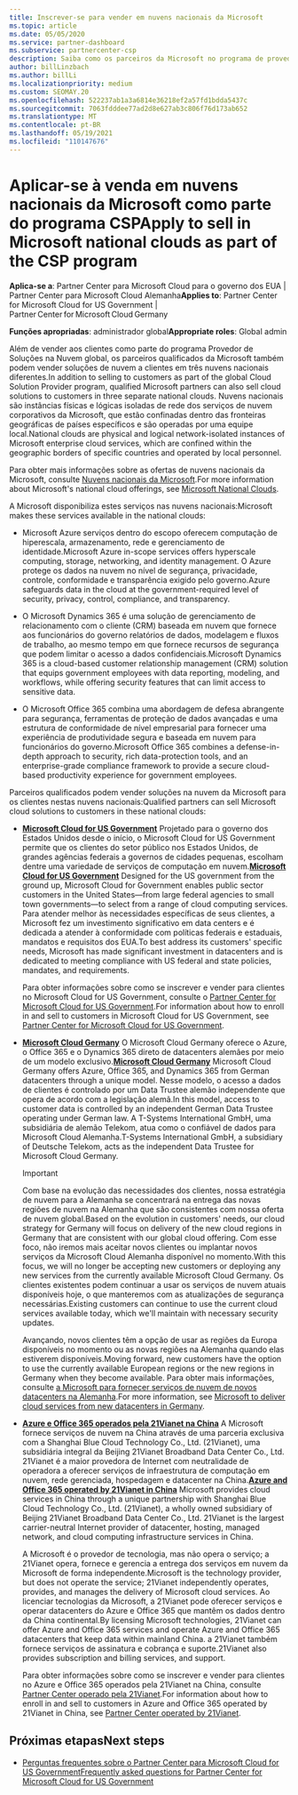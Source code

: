 ```yaml
---
title: Inscrever-se para vender em nuvens nacionais da Microsoft
ms.topic: article
ms.date: 05/05/2020
ms.service: partner-dashboard
ms.subservice: partnercenter-csp
description: Saiba como os parceiros da Microsoft no programa de provedor de soluções de nuvem podem vender para clientes registrados em nuvens nacionais com suporte.
author: billLinzbach
ms.author: billLi
ms.localizationpriority: medium
ms.custom: SEOMAY.20
ms.openlocfilehash: 522237ab1a3a6814e36218ef2a57fd1bdda5437c
ms.sourcegitcommit: 7063fdddee77ad2d8e627ab3c806f76d173ab652
ms.translationtype: MT
ms.contentlocale: pt-BR
ms.lasthandoff: 05/19/2021
ms.locfileid: "110147676"
---
```

# <a name="apply-to-sell-in-microsoft-national-clouds-as-part-of-the-csp-program"></a><span data-ttu-id="ca62c-103">Aplicar-se à venda em nuvens nacionais da Microsoft como parte do programa CSP</span><span class="sxs-lookup"><span data-stu-id="ca62c-103">Apply to sell in Microsoft national clouds as part of the CSP program</span></span>

<span data-ttu-id="ca62c-104">**Aplica-se a**: Partner Center para Microsoft Cloud para o governo dos EUA | Partner Center para Microsoft Cloud Alemanha</span><span class="sxs-lookup"><span data-stu-id="ca62c-104">**Applies to**: Partner Center for Microsoft Cloud for US Government | Partner Center for Microsoft Cloud Germany</span></span>

<span data-ttu-id="ca62c-105">**Funções apropriadas**: administrador global</span><span class="sxs-lookup"><span data-stu-id="ca62c-105">**Appropriate roles**: Global admin</span></span>

<span data-ttu-id="ca62c-106">Além de vender aos clientes como parte do programa Provedor de Soluções na Nuvem global, os parceiros qualificados da Microsoft também podem vender soluções de nuvem a clientes em três nuvens nacionais diferentes.</span><span class="sxs-lookup"><span data-stu-id="ca62c-106">In addition to selling to customers as part of the global Cloud Solution Provider program, qualified Microsoft partners can also sell cloud solutions to customers in three separate national clouds.</span></span> <span data-ttu-id="ca62c-107">Nuvens nacionais são instâncias físicas e lógicas isoladas de rede dos serviços de nuvem corporativos da Microsoft, que estão confinadas dentro das fronteiras geográficas de países específicos e são operadas por uma equipe local.</span><span class="sxs-lookup"><span data-stu-id="ca62c-107">National clouds are physical and logical network-isolated instances of Microsoft enterprise cloud services, which are confined within the geographic borders of specific countries and operated by local personnel.</span></span>

<span data-ttu-id="ca62c-108">Para obter mais informações sobre as ofertas de nuvens nacionais da Microsoft, consulte [Nuvens nacionais da Microsoft](https://www.microsoft.com/trustcenter/cloudservices/nationalcloud).</span><span class="sxs-lookup"><span data-stu-id="ca62c-108">For more information about Microsoft's national cloud offerings, see [Microsoft National Clouds](https://www.microsoft.com/trustcenter/cloudservices/nationalcloud).</span></span>

<span data-ttu-id="ca62c-109">A Microsoft disponibiliza estes serviços nas nuvens nacionais:</span><span class="sxs-lookup"><span data-stu-id="ca62c-109">Microsoft makes these services available in the national clouds:</span></span>

-   <span data-ttu-id="ca62c-110">Microsoft Azure serviços dentro do escopo oferecem computação de hiperescala, armazenamento, rede e gerenciamento de identidade.</span><span class="sxs-lookup"><span data-stu-id="ca62c-110">Microsoft Azure in-scope services offers hyperscale computing, storage, networking, and identity management.</span></span> <span data-ttu-id="ca62c-111">O Azure protege os dados na nuvem no nível de segurança, privacidade, controle, conformidade e transparência exigido pelo governo.</span><span class="sxs-lookup"><span data-stu-id="ca62c-111">Azure safeguards data in the cloud at the government-required level of security, privacy, control, compliance, and transparency.</span></span>

-   <span data-ttu-id="ca62c-112">O Microsoft Dynamics 365 é uma solução de gerenciamento de relacionamento com o cliente (CRM) baseada em nuvem que fornece aos funcionários do governo relatórios de dados, modelagem e fluxos de trabalho, ao mesmo tempo em que fornece recursos de segurança que podem limitar o acesso a dados confidenciais.</span><span class="sxs-lookup"><span data-stu-id="ca62c-112">Microsoft Dynamics 365 is a cloud-based customer relationship management (CRM) solution that equips government employees with data reporting, modeling, and workflows, while offering security features that can limit access to sensitive data.</span></span>

-   <span data-ttu-id="ca62c-113">O Microsoft Office 365 combina uma abordagem de defesa abrangente para segurança, ferramentas de proteção de dados avançadas e uma estrutura de conformidade de nível empresarial para fornecer uma experiência de produtividade segura e baseada em nuvem para funcionários do governo.</span><span class="sxs-lookup"><span data-stu-id="ca62c-113">Microsoft Office 365 combines a defense-in-depth approach to security, rich data-protection tools, and an enterprise-grade compliance framework to provide a secure cloud-based productivity experience for government employees.</span></span>

<span data-ttu-id="ca62c-114">Parceiros qualificados podem vender soluções na nuvem da Microsoft para os clientes nestas nuvens nacionais:</span><span class="sxs-lookup"><span data-stu-id="ca62c-114">Qualified partners can sell Microsoft cloud solutions to customers in these national clouds:</span></span>

-   <span data-ttu-id="ca62c-115">[**Microsoft Cloud for US Government**](https://www.microsoft.com/trustcenter/cloudservices/nationalcloud#Microsoft_Cloud_for_US) Projetado para o governo dos Estados Unidos desde o início, o Microsoft Cloud for US Government permite que os clientes do setor público nos Estados Unidos, de grandes agências federais a governos de cidades pequenas, escolham dentre uma variedade de serviços de computação em nuvem.</span><span class="sxs-lookup"><span data-stu-id="ca62c-115">[**Microsoft Cloud for US Government**](https://www.microsoft.com/trustcenter/cloudservices/nationalcloud#Microsoft_Cloud_for_US) Designed for the US government from the ground up, Microsoft Cloud for Government enables public sector customers in the United States—from large federal agencies to small town governments—to select from a range of cloud computing services.</span></span> <span data-ttu-id="ca62c-116">Para atender melhor às necessidades específicas de seus clientes, a Microsoft fez um investimento significativo em data centers e é dedicada a atender à conformidade com políticas federais e estaduais, mandatos e requisitos dos EUA.</span><span class="sxs-lookup"><span data-stu-id="ca62c-116">To best address its customers' specific needs, Microsoft has made significant investment in datacenters and is dedicated to meeting compliance with US federal and state policies, mandates, and requirements.</span></span> 

    <span data-ttu-id="ca62c-117">Para obter informações sobre como se inscrever e vender para clientes no Microsoft Cloud for US Government, consulte o [Partner Center for Microsoft Cloud for US Government](partner-center-for-microsoft-us-govt-cloud.md).</span><span class="sxs-lookup"><span data-stu-id="ca62c-117">For information about how to enroll in and sell to customers in Microsoft Cloud for US Government, see [Partner Center for Microsoft Cloud for US Government](partner-center-for-microsoft-us-govt-cloud.md).</span></span>

-   <span data-ttu-id="ca62c-118">[**Microsoft Cloud Germany**](https://www.microsoft.com/trustcenter/cloudservices/nationalcloud#Microsoft_Cloud_Germany) O Microsoft Cloud Germany oferece o Azure, o Office 365 e o Dynamics 365 direto de datacenters alemães por meio de um modelo exclusivo.</span><span class="sxs-lookup"><span data-stu-id="ca62c-118">[**Microsoft Cloud Germany**](https://www.microsoft.com/trustcenter/cloudservices/nationalcloud#Microsoft_Cloud_Germany) Microsoft Cloud Germany offers Azure, Office 365, and Dynamics 365 from German datacenters through a unique model.</span></span> <span data-ttu-id="ca62c-119">Nesse modelo, o acesso a dados de clientes é controlado por um Data Trustee alemão independente que opera de acordo com a legislação alemã.</span><span class="sxs-lookup"><span data-stu-id="ca62c-119">In this model, access to customer data is controlled by an independent German Data Trustee operating under German law.</span></span> <span data-ttu-id="ca62c-120">A T-Systems International GmbH, uma subsidiária de alemão Telekom, atua como o confiável de dados para Microsoft Cloud Alemanha.</span><span class="sxs-lookup"><span data-stu-id="ca62c-120">T-Systems International GmbH, a subsidiary of Deutsche Telekom, acts as the independent Data Trustee for Microsoft Cloud Germany.</span></span>

    > [!IMPORTANT]  
    > <span data-ttu-id="ca62c-121">Com base na evolução das necessidades dos clientes, nossa estratégia de nuvem para a Alemanha se concentrará na entrega das novas regiões de nuvem na Alemanha que são consistentes com nossa oferta de nuvem global.</span><span class="sxs-lookup"><span data-stu-id="ca62c-121">Based on the evolution in customers' needs, our cloud strategy for Germany will focus on delivery of the new cloud regions in Germany that are consistent with our global cloud offering.</span></span> <span data-ttu-id="ca62c-122">Com esse foco, não iremos mais aceitar novos clientes ou implantar novos serviços da Microsoft Cloud Alemanha disponível no momento.</span><span class="sxs-lookup"><span data-stu-id="ca62c-122">With this focus, we will no longer be accepting new customers or deploying any new services from the currently available Microsoft Cloud Germany.</span></span> <span data-ttu-id="ca62c-123">Os clientes existentes podem continuar a usar os serviços de nuvem atuais disponíveis hoje, o que manteremos com as atualizações de segurança necessárias.</span><span class="sxs-lookup"><span data-stu-id="ca62c-123">Existing customers can continue to use the current cloud services available today, which we'll maintain with necessary security updates.</span></span>
    >  
    > <span data-ttu-id="ca62c-124">Avançando, novos clientes têm a opção de usar as regiões da Europa disponíveis no momento ou as novas regiões na Alemanha quando elas estiverem disponíveis.</span><span class="sxs-lookup"><span data-stu-id="ca62c-124">Moving forward, new customers have the option to use the currently available European regions or the new regions in Germany when they become available.</span></span> <span data-ttu-id="ca62c-125">Para obter mais informações, consulte [a Microsoft para fornecer serviços de nuvem de novos datacenters na Alemanha](https://news.microsoft.com/europe/2018/08/31/microsoft-to-deliver-cloud-services-from-new-datacentres-in-germany-in-2019-to-meet-evolving-customer-needs/).</span><span class="sxs-lookup"><span data-stu-id="ca62c-125">For more information, see [Microsoft to deliver cloud services from new datacenters in Germany](https://news.microsoft.com/europe/2018/08/31/microsoft-to-deliver-cloud-services-from-new-datacentres-in-germany-in-2019-to-meet-evolving-customer-needs/).</span></span>

    
-   <span data-ttu-id="ca62c-126">[**Azure e Office 365 operados pela 21Vianet na China**](https://www.microsoft.com/trustcenter/cloudservices/nationalcloud#Microsoft_Cloud_for_China) A Microsoft fornece serviços de nuvem na China através de uma parceria exclusiva com a Shanghai Blue Cloud Technology Co., Ltd. (21Vianet), uma subsidiária integral da Beijing 21Vianet Broadband Data Center Co., Ltd. 21Vianet é a maior provedora de Internet com neutralidade de operadora a oferecer serviços de infraestrutura de computação em nuvem, rede gerenciada, hospedagem e datacenter na China.</span><span class="sxs-lookup"><span data-stu-id="ca62c-126">[**Azure and Office 365 operated by 21Vianet in China**](https://www.microsoft.com/trustcenter/cloudservices/nationalcloud#Microsoft_Cloud_for_China) Microsoft provides cloud services in China through a unique partnership with Shanghai Blue Cloud Technology Co., Ltd. (21Vianet), a wholly owned subsidiary of Beijing 21Vianet Broadband Data Center Co., Ltd. 21Vianet is the largest carrier-neutral Internet provider of datacenter, hosting, managed network, and cloud computing infrastructure services in China.</span></span> 

    <span data-ttu-id="ca62c-127">A Microsoft é o provedor de tecnologia, mas não opera o serviço; a 21Vianet opera, fornece e gerencia a entrega dos serviços em nuvem da Microsoft de forma independente.</span><span class="sxs-lookup"><span data-stu-id="ca62c-127">Microsoft is the technology provider, but does not operate the service; 21Vianet independently operates, provides, and manages the delivery of Microsoft cloud services.</span></span> <span data-ttu-id="ca62c-128">Ao licenciar tecnologias da Microsoft, a 21Vianet pode oferecer serviços e operar datacenters do Azure e Office 365 que mantêm os dados dentro da China continental.</span><span class="sxs-lookup"><span data-stu-id="ca62c-128">By licensing Microsoft technologies, 21Vianet can offer Azure and Office 365 services and operate Azure and Office 365 datacenters that keep data within mainland China.</span></span> <span data-ttu-id="ca62c-129">a 21Vianet também fornece serviços de assinatura e cobrança e suporte.</span><span class="sxs-lookup"><span data-stu-id="ca62c-129">21Vianet also provides subscription and billing services, and support.</span></span>

    <span data-ttu-id="ca62c-130">Para obter informações sobre como se inscrever e vender para clientes no Azure e Office 365 operados pela 21Vianet na China, consulte [Partner Center operado pela 21Vianet](/previous-versions/windows/it-pro/windows-home-server/ff357696(v=ws.11)).</span><span class="sxs-lookup"><span data-stu-id="ca62c-130">For information about how to enroll in and sell to customers in Azure and Office 365 operated by 21Vianet in China, see [Partner Center operated by 21Vianet](/previous-versions/windows/it-pro/windows-home-server/ff357696(v=ws.11)).</span></span>

## <a name="next-steps"></a><span data-ttu-id="ca62c-131">Próximas etapas</span><span class="sxs-lookup"><span data-stu-id="ca62c-131">Next steps</span></span>

- [<span data-ttu-id="ca62c-132">Perguntas frequentes sobre o Partner Center para Microsoft Cloud for US Government</span><span class="sxs-lookup"><span data-stu-id="ca62c-132">Frequently asked questions for Partner Center for Microsoft Cloud for US Government</span></span>](faq-for-us-govt-cloud.md)
